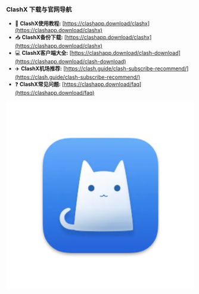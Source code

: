 ### ClashX 下载与官网导航

  - 📖 **ClashX使用教程:** [https://clashapp.download/clashx](https://clashapp.download/clashx)
  - 📥 **ClashX备份下载:** [https://clashapp.download/clashx](https://clashapp.download/clashx)
  - 💻 **ClashX客户端大全:** [https://clashapp.download/clash-download](https://clashapp.download/clash-download)
  - ✈️ **ClashX机场推荐:** [https://clash.guide/clash-subscribe-recommend/](https://clash.guide/clash-subscribe-recommend/)
  - ❓ **ClashX常见问题:** [https://clashapp.download/faq](https://clashapp.download/faq)


![ClashX](./images/clashx.webp)
